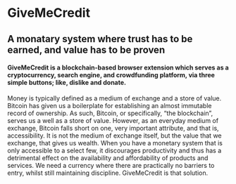 <h1>GiveMeCredit</h1>
<h2>A monatary system where trust has to be earned, and value has to be proven</h2>
<h4>GiveMeCredit is a blockchain-based browser extension which serves as a cryptocurrency, search engine, and crowdfunding platform, via three simple buttons; like, dislike and donate.</h4>
<p>Money is typically defined as a medium of exchange and a store of value. Bitcoin has given us a boilerplate for establishing an almost immutable record of ownership. As such, Bitcoin, or specifically, “the blockchain”, serves us a well as a store of value. However, as an everyday medium of exchange, Bitcoin falls short on one, very important attribute, and that is, accessibility. It is not the medium of exchange itself, but the value that we exchange, that gives us wealth. When you have a monetary system that is only accessible to a select few, it discourages productivity and thus has a detrimental effect on the availability and affordability of products and services. We need a currency where there are practically no barriers to entry, whilst still maintaining discipline. GiveMeCredit is that solution.</p>